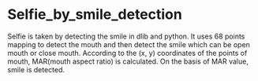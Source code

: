 # Selfie_by_smile_detection
Selfie is taken by detecting the smile in dlib and python.
It uses 68 points mapping to detect the mouth and then detect the smile which can be open mouth or close mouth.
According to the (x, y) coordinates of the points of mouth, MAR(mouth aspect ratio) is calculated.
On the basis of MAR value, smile is detected.
